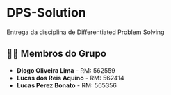 # DPS-Solution
Entrega da disciplina de Differentiated Problem Solving

## 👨‍💻 Membros do Grupo

- **Diogo Oliveira Lima** - RM: 562559  
- **Lucas dos Reis Aquino** - RM: 562414  
- **Lucas Perez Bonato** - RM: 565356
